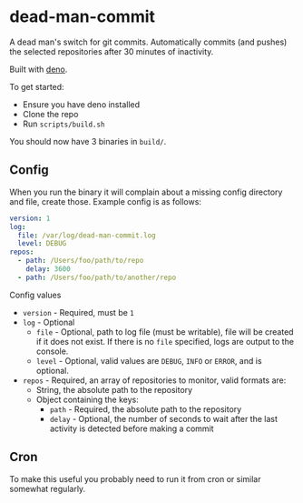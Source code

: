 # dead-man-commit

A dead man's switch for git commits. Automatically commits (and pushes) the
selected repositories after 30 minutes of inactivity.

Built with [deno](https://deno.land).

To get started:

- Ensure you have deno installed
- Clone the repo
- Run `scripts/build.sh`

You should now have 3 binaries in `build/`.

## Config

When you run the binary it will complain about a missing config directory and
file, create those. Example config is as follows:

```yaml
version: 1
log:
  file: /var/log/dead-man-commit.log
  level: DEBUG
repos:
  - path: /Users/foo/path/to/repo
    delay: 3600
  - path: /Users/foo/path/to/another/repo
```

Config values

- `version` - Required, must be `1`
- `log` - Optional
  - `file` - Optional, path to log file (must be writable), file will be created
  if it does not exist. If there is no `file` specified, logs are output to the
  console.
  - `level` - Optional, valid values are `DEBUG`, `INFO` or `ERROR`, and is
  optional.
- `repos` - Required, an array of repositories to monitor, valid formats are:
  - String, the absolute path to the repository
  - Object containing the keys:
    - `path` - Required, the absolute path to the repository
    - `delay` - Optional, the number of seconds to wait after the last activity
    is detected before making a commit

## Cron

To make this useful you probably need to run it from cron or similar somewhat
regularly.
